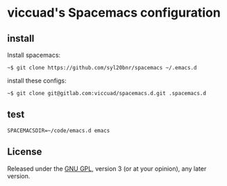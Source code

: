 viccuad's Spacemacs configuration
==============================

install
-------

Install spacemacs:
```
~$ git clone https://github.com/syl20bnr/spacemacs ~/.emacs.d
```

install these configs:
```
~$ git clone git@gitlab.com:viccuad/spacemacs.d.git .spacemacs.d
```

test
----

```
SPACEMACSDIR=~/code/emacs.d emacs
```

License
-------

Released under the [GNU GPL][gpl], version 3 (or at your opinion), any
later version.

 [gpl]: http://www.gnu.org/licenses/gpl.html
